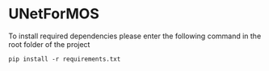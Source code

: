 # UNetForMOS

To install required dependencies please enter the following command in the root folder of the project
```
pip install -r requirements.txt
```

